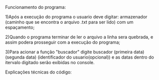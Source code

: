 Funcionamento do programa:

1)Após a execução do programa o usuario deve digitar: armazenador (caminho que se encontra o arquivo .txt para ser lido) com um espaçamento;

2)Quando o programa terminar de ler o arquivo a linha sera quebrada, e assim podera prosseguir com a execução do programa;

3)Para acionar a função "buscador" digite buscador (primeira data) (segunda data) (identificador do usuario(opcional)) e as datas dentro do itervalo digitado serão exibidas no console.

Explicações técnicas do código:

